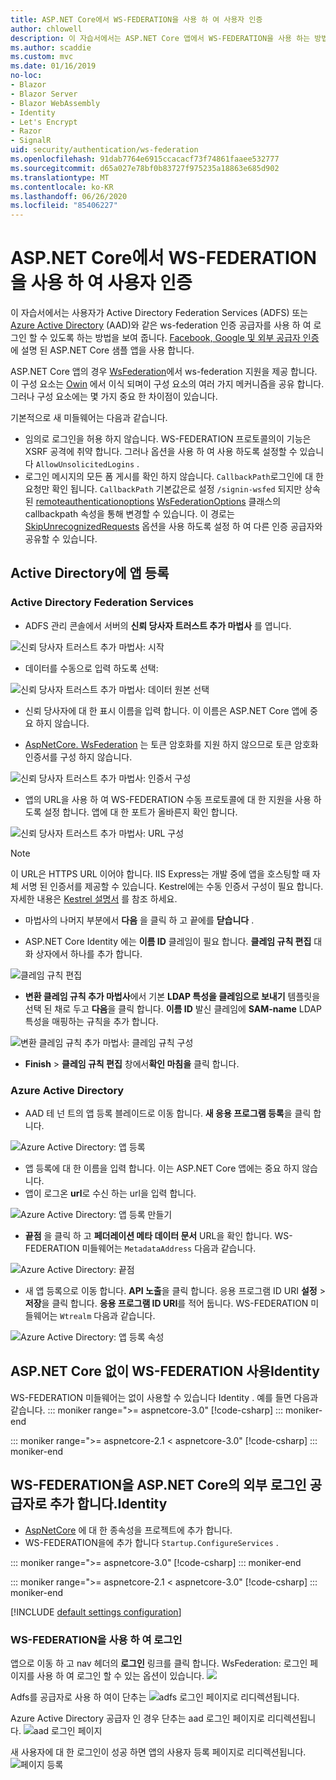 ```yaml
---
title: ASP.NET Core에서 WS-FEDERATION을 사용 하 여 사용자 인증
author: chlowell
description: 이 자습서에서는 ASP.NET Core 앱에서 WS-FEDERATION을 사용 하는 방법을 보여 줍니다.
ms.author: scaddie
ms.custom: mvc
ms.date: 01/16/2019
no-loc:
- Blazor
- Blazor Server
- Blazor WebAssembly
- Identity
- Let's Encrypt
- Razor
- SignalR
uid: security/authentication/ws-federation
ms.openlocfilehash: 91dab7764e6915ccacacf73f74861faaee532777
ms.sourcegitcommit: d65a027e78bf0b83727f975235a18863e685d902
ms.translationtype: MT
ms.contentlocale: ko-KR
ms.lasthandoff: 06/26/2020
ms.locfileid: "85406227"
---
```

# <a name="authenticate-users-with-ws-federation-in-aspnet-core"></a>ASP.NET Core에서 WS-FEDERATION을 사용 하 여 사용자 인증

이 자습서에서는 사용자가 Active Directory Federation Services (ADFS) 또는 [Azure Active Directory](/azure/active-directory/) (AAD)와 같은 ws-federation 인증 공급자를 사용 하 여 로그인 할 수 있도록 하는 방법을 보여 줍니다. [Facebook, Google 및 외부 공급자 인증](xref:security/authentication/social/index)에 설명 된 ASP.NET Core 샘플 앱을 사용 합니다.

ASP.NET Core 앱의 경우 [WsFederation](https://www.nuget.org/packages/Microsoft.AspNetCore.Authentication.WsFederation)에서 ws-federation 지원을 제공 합니다. 이 구성 요소는 [Owin](https://www.nuget.org/packages/Microsoft.Owin.Security.WsFederation) 에서 이식 되며이 구성 요소의 여러 가지 메커니즘을 공유 합니다. 그러나 구성 요소에는 몇 가지 중요 한 차이점이 있습니다.

기본적으로 새 미들웨어는 다음과 같습니다.

* 임의로 로그인을 허용 하지 않습니다. WS-FEDERATION 프로토콜의이 기능은 XSRF 공격에 취약 합니다. 그러나 옵션을 사용 하 여 사용 하도록 설정할 수 있습니다 `AllowUnsolicitedLogins` .
* 로그인 메시지의 모든 폼 게시를 확인 하지 않습니다. `CallbackPath`로그인에 대 한 요청만 확인 됩니다. `CallbackPath` 기본값은로 설정 `/signin-wsfed` 되지만 상속 된 [remoteauthenticationoptions](/dotnet/api/microsoft.aspnetcore.authentication.remoteauthenticationoptions.callbackpath) [WsFederationOptions](/dotnet/api/microsoft.aspnetcore.authentication.wsfederation.wsfederationoptions) 클래스의 callbackpath 속성을 통해 변경할 수 있습니다. 이 경로는 [SkipUnrecognizedRequests](/dotnet/api/microsoft.aspnetcore.authentication.wsfederation.wsfederationoptions.skipunrecognizedrequests) 옵션을 사용 하도록 설정 하 여 다른 인증 공급자와 공유할 수 있습니다.

## <a name="register-the-app-with-active-directory"></a>Active Directory에 앱 등록

### <a name="active-directory-federation-services"></a>Active Directory Federation Services

* ADFS 관리 콘솔에서 서버의 **신뢰 당사자 트러스트 추가 마법사** 를 엽니다.

![신뢰 당사자 트러스트 추가 마법사: 시작](ws-federation/_static/AdfsAddTrust.png)

* 데이터를 수동으로 입력 하도록 선택:

![신뢰 당사자 트러스트 추가 마법사: 데이터 원본 선택](ws-federation/_static/AdfsSelectDataSource.png)

* 신뢰 당사자에 대 한 표시 이름을 입력 합니다. 이 이름은 ASP.NET Core 앱에 중요 하지 않습니다.

* [AspNetCore. WsFederation](https://www.nuget.org/packages/Microsoft.AspNetCore.Authentication.WsFederation) 는 토큰 암호화를 지원 하지 않으므로 토큰 암호화 인증서를 구성 하지 않습니다.

![신뢰 당사자 트러스트 추가 마법사: 인증서 구성](ws-federation/_static/AdfsConfigureCert.png)

* 앱의 URL을 사용 하 여 WS-FEDERATION 수동 프로토콜에 대 한 지원을 사용 하도록 설정 합니다. 앱에 대 한 포트가 올바른지 확인 합니다.

![신뢰 당사자 트러스트 추가 마법사: URL 구성](ws-federation/_static/AdfsConfigureUrl.png)

> [!NOTE]
> 이 URL은 HTTPS URL 이어야 합니다. IIS Express는 개발 중에 앱을 호스팅할 때 자체 서명 된 인증서를 제공할 수 있습니다. Kestrel에는 수동 인증서 구성이 필요 합니다. 자세한 내용은 [Kestrel 설명서](xref:fundamentals/servers/kestrel) 를 참조 하세요.

* 마법사의 나머지 부분에서 **다음** 을 클릭 하 고 끝에를 **닫습니다** .

* ASP.NET Core Identity 에는 **이름 ID** 클레임이 필요 합니다. **클레임 규칙 편집** 대화 상자에서 하나를 추가 합니다.

![클레임 규칙 편집](ws-federation/_static/EditClaimRules.png)

* **변환 클레임 규칙 추가 마법사**에서 기본 **LDAP 특성을 클레임으로 보내기** 템플릿을 선택 된 채로 두고 **다음**을 클릭 합니다. **이름 ID** 발신 클레임에 **SAM-name** LDAP 특성을 매핑하는 규칙을 추가 합니다.

![변환 클레임 규칙 추가 마법사: 클레임 규칙 구성](ws-federation/_static/AddTransformClaimRule.png)

* **Finish**  >  **클레임 규칙 편집** 창에서**확인 마침을** 클릭 합니다.

### <a name="azure-active-directory"></a>Azure Active Directory

* AAD 테 넌 트의 앱 등록 블레이드로 이동 합니다. **새 응용 프로그램 등록**을 클릭 합니다.

![Azure Active Directory: 앱 등록](ws-federation/_static/AadNewAppRegistration.png)

* 앱 등록에 대 한 이름을 입력 합니다. 이는 ASP.NET Core 앱에는 중요 하지 않습니다.
* 앱이 로그온 **url**로 수신 하는 url을 입력 합니다.

![Azure Active Directory: 앱 등록 만들기](ws-federation/_static/AadCreateAppRegistration.png)

* **끝점** 을 클릭 하 고 **페더레이션 메타 데이터 문서** URL을 확인 합니다. WS-FEDERATION 미들웨어는 `MetadataAddress` 다음과 같습니다.

![Azure Active Directory: 끝점](ws-federation/_static/AadFederationMetadataDocument.png)

* 새 앱 등록으로 이동 합니다. **API 노출**을 클릭 합니다. 응용 프로그램 ID URI **설정**  >  **저장**을 클릭 합니다. **응용 프로그램 ID URI**를 적어 둡니다. WS-FEDERATION 미들웨어는 `Wtrealm` 다음과 같습니다.

![Azure Active Directory: 앱 등록 속성](ws-federation/_static/AadAppIdUri.png)

## <a name="use-ws-federation-without-aspnet-core-identity"></a>ASP.NET Core 없이 WS-FEDERATION 사용Identity

WS-FEDERATION 미들웨어는 없이 사용할 수 있습니다 Identity . 예를 들면 다음과 같습니다.
::: moniker range=">= aspnetcore-3.0"
[!code-csharp[](ws-federation/samples/StartupNon31.cs?name=snippet)]
::: moniker-end

::: moniker range=">= aspnetcore-2.1 < aspnetcore-3.0"
[!code-csharp[](ws-federation/samples/StartupNon21.cs?name=snippet)]
::: moniker-end

## <a name="add-ws-federation-as-an-external-login-provider-for-aspnet-core-identity"></a>WS-FEDERATION을 ASP.NET Core의 외부 로그인 공급자로 추가 합니다.Identity

* [AspNetCore](https://www.nuget.org/packages/Microsoft.AspNetCore.Authentication.WsFederation) 에 대 한 종속성을 프로젝트에 추가 합니다.
* WS-FEDERATION을에 추가 합니다 `Startup.ConfigureServices` .

::: moniker range=">= aspnetcore-3.0"
[!code-csharp[](ws-federation/samples/Startup31.cs?name=snippet)]
::: moniker-end

::: moniker range=">= aspnetcore-2.1 < aspnetcore-3.0"
[!code-csharp[](ws-federation/samples/Startup21.cs?name=snippet)]
::: moniker-end

[!INCLUDE [default settings configuration](social/includes/default-settings.md)]

### <a name="log-in-with-ws-federation"></a>WS-FEDERATION을 사용 하 여 로그인

앱으로 이동 하 고 nav 헤더의 **로그인** 링크를 클릭 합니다. WsFederation: 로그인 페이지를 사용 하 여 로그인 할 수 있는 옵션이 있습니다. ![](ws-federation/_static/WsFederationButton.png)

Adfs를 공급자로 사용 하 여이 단추는 ![ adfs 로그인 페이지로 리디렉션됩니다.](ws-federation/_static/AdfsLoginPage.png)

Azure Active Directory 공급자 인 경우 단추는 aad 로그인 페이지로 리디렉션됩니다. ![ aad 로그인 페이지](ws-federation/_static/AadSignIn.png)

새 사용자에 대 한 로그인이 성공 하면 앱의 사용자 등록 페이지로 리디렉션됩니다. ![ 페이지 등록](ws-federation/_static/Register.png)
